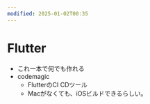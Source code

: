 ```yaml
---
modified: 2025-01-02T00:35
---
```

# Flutter

- これ一本で何でも作れる
- codemagic
    - FlutterのCI CDツール
    - Macがなくても、iOSビルドできるらしい。